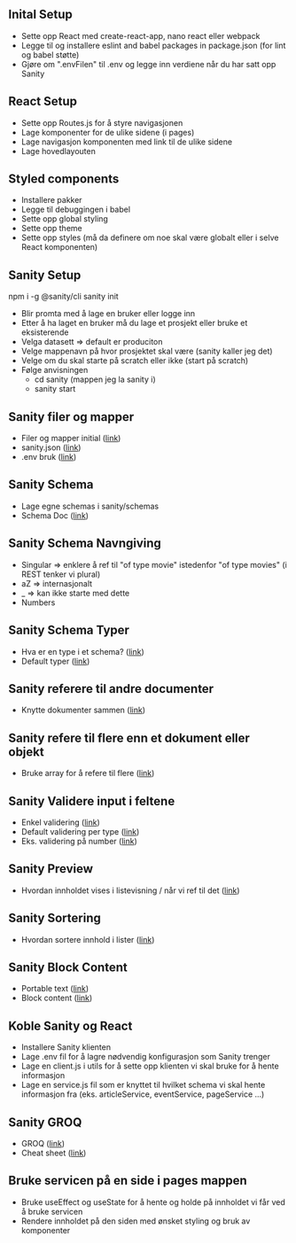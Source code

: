 ## Inital Setup

- Sette opp React med create-react-app, nano react eller webpack
- Legge til og installere eslint and babel packages in package.json (for lint og babel støtte)
- Gjøre om ".envFilen" til .env og legge inn verdiene når du har satt opp Sanity

## React Setup

- Sette opp Routes.js for å styre navigasjonen
- Lage komponenter for de ulike sidene (i pages)
- Lage navigasjon komponenten med link til de ulike sidene
- Lage hovedlayouten

## Styled components

- Installere pakker
- Legge til debuggingen i babel
- Sette opp global styling
- Sette opp theme
- Sette opp styles (må da definere om noe skal være globalt eller i selve React komponenten)

## Sanity Setup

npm i -g @sanity/cli
sanity init

- Blir promta med å lage en bruker eller logge inn
- Etter å ha laget en bruker må du lage et prosjekt eller bruke et eksisterende
- Velga datasett => default er produciton
- Velge mappenavn på hvor prosjektet skal være (sanity kaller jeg det)
- Velge om du skal starte på scratch eller ikke (start på scratch)
- Følge anvisningen
  - cd sanity (mappen jeg la sanity i)
  - sanity start

## Sanity filer og mapper

- Filer og mapper initial ([link](https://www.sanity.io/docs/project-structure))
- sanity.json ([link](https://www.sanity.io/docs/sanity-json))
- .env bruk ([link](https://www.sanity.io/docs/studio-environment-variables#dot-env-files-env-f5e9e3158896))

## Sanity Schema

- Lage egne schemas i sanity/schemas
- Schema Doc ([link](https://www.sanity.io/docs/content-modelling))

## Sanity Schema Navngiving

- Singular ⇒ enklere å ref til "of type movie" istedenfor "of type movies" (i REST tenker vi plural)
- aZ ⇒ internasjonalt
- \_ ⇒ kan ikke starte med dette
- Numbers

## Sanity Schema Typer

- Hva er en type i et schema? ([link](https://www.sanity.io/docs/the-building-blocks))
- Default typer ([link](https://www.sanity.io/docs/schema-types))

## Sanity referere til andre documenter

- Knytte dokumenter sammen ([link](https://www.sanity.io/docs/content-modelling#a-document-referencing-another-document-ea63ce02f2fc))

## Sanity refere til flere enn et dokument eller objekt

- Bruke array for å refere til flere ([link](https://www.sanity.io/docs/content-modelling#one-use-of-arrays-986cbdbcbb4e))

## Sanity Validere input i feltene

- Enkel validering ([link](https://www.sanity.io/docs/validation))
- Default validering per type ([link](https://www.sanity.io/docs/schema-types))
- Eks. validering på number ([link](https://www.sanity.io/docs/number-type))

## Sanity Preview

- Hvordan innholdet vises i listevisning / når vi ref til det ([link](https://www.sanity.io/docs/previews-list-views))

## Sanity Sortering

- Hvordan sortere innhold i lister ([link](https://www.sanity.io/docs/sort-orders))

## Sanity Block Content

- Portable text ([link](https://www.sanity.io/guides/introduction-to-portable-text))
- Block content ([link](https://www.sanity.io/docs/block-content))

## Koble Sanity og React

- Installere Sanity klienten
- Lage .env fil for å lagre nødvendig konfigurasjon som Sanity trenger
- Lage en client.js i utils for å sette opp klienten vi skal bruke for å hente informasjon
- Lage en service.js fil som er knyttet til hvilket schema vi skal hente informasjon fra (eks. articleService, eventService, pageService ...)

## Sanity GROQ

- GROQ ([link](https://www.sanity.io/docs/groq))
- Cheat sheet ([link](https://www.sanity.io/docs/query-cheat-sheet))

## Bruke servicen på en side i pages mappen

- Bruke useEffect og useState for å hente og holde på innholdet vi får ved å bruke servicen
- Rendere innholdet på den siden med ønsket styling og bruk av komponenter
